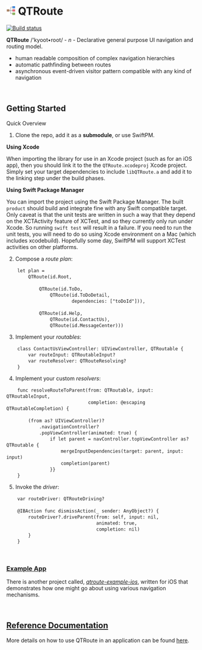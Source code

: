# ![kyoot-root](docs/icon.png) QTRoute

[![Build status](https://build.appcenter.ms/v0.1/apps/73deb936-f18b-48aa-b738-d5f840b4d5d7/branches/master/badge)](https://appcenter.ms)

**QTRoute** /'kyoot•root/ - *n* - Declarative general purpose UI navigation and routing model.

  - human readable composition of complex navigation hierarchies
  - automatic pathfinding between routes
  - asynchronous event-driven visitor pattern compatible with any kind of navigation

<br />

## Getting Started

Quick Overview

  1. Clone the repo, add it as a **submodule**, or use SwiftPM.

  **Using Xcode**

  When importing the library for use in an Xcode project (such as for an iOS app), then you should link it to the the `QTRoute.xcodeproj` Xcode project. Simply set your target dependencies to include `libQTRoute.a` and add it to the linking step under the build phases.

  **Using Swift Package Manager**

  You can import the project using the Swift Package Manager. The built `product` should build and integrate fine with any Swift compatible target. Only caveat is that the unit tests are written in such a way that they depend on the XCTActivity feature of XCTest, and so they currently only run under Xcode. So running `swift test` will result in a failure. If you need to run the unit tests, you will need to do so using Xcode environment on a Mac (which includes xcodebuild). Hopefully some day, SwiftPM will support XCTest activities on other platforms.

  2. Compose a *route plan*:

```
	let plan =
	    QTRoute(id.Root,

	        QTRoute(id.ToDo,
	            QTRoute(id.ToDoDetail,
	                    dependencies: ["toDoId"])),

	        QTRoute(id.Help,
	            QTRoute(id.ContactUs),
	            QTRoute(id.MessageCenter)))

```

  3. Implement your *routables*:

```
    class ContactUsViewController: UIViewController, QTRoutable {
        var routeInput: QTRoutableInput?
        var routeResolver: QTRouteResolving?
    }

```

  4. Implement your custom *resolvers*:

```
	func resolveRouteToParent(from: QTRoutable, input: QTRoutableInput,
	                          completion: @escaping QTRoutableCompletion) {

        (from as? UIViewController)?
            .navigationController?
            .popViewController(animated: true) {
                if let parent = navController.topViewController as? QTRoutable {
                    mergeInputDependencies(target: parent, input: input)
                    completion(parent)
                }}
	}

```

  5. Invoke the *driver*:

```
    var routeDriver: QTRouteDriving?

    @IBAction func dismissAction(_ sender: AnyObject?) {
        routeDriver?.driveParent(from: self, input: nil,
                                 animated: true,
                                 completion: nil)
        }
    }

```


<br />

### [Example App](https://github.com/quickthyme/qtroute-example-ios)

There is another project called, *[qtroute-example-ios](https://github.com/quickthyme/qtroute-example-ios)*, written for iOS that demonstrates how one
might go about using various navigation mechanisms.


<br />

## [Reference Documentation](docs/reference.md)

More details on how to use QTRoute in an application can be found [here](docs/reference).

